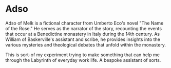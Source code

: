 # Adso

Adso of Melk is a fictional character from Umberto Eco's novel "The Name of the Rose." He serves as the narrator of the story, recounting the events that occur at a Benedictine monastery in Italy during the 14th century. As William of Baskerville's assistant and scribe, he provides insights into the various mysteries and theological debates that unfold within the monastery.

This is sort-of my experiment trying to make something that can help me through the Labyrinth of everyday work life. A bespoke assistant of sorts.
